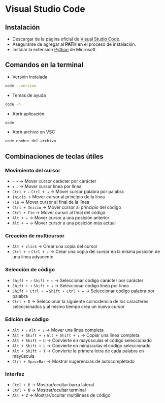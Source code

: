 # Visual Studio Code

## Instalación

- Descargar de la página oficial de [Visual Studio Code](https://code.visualstudio.com/).
- Asegurarse de agregar al **PATH** en el proceso de instalación.
- Instalar la extensión [Python](https://marketplace.visualstudio.com/items?itemName=ms-python.python) de Microsoft.

## Comandos en la terminal

- Versión instalada

```sh
code --version
```

- Temas de ayuda

```sh
code -h
```

- Abrir aplicación

```sh
code
```

- Abrir archivo en VSC

```sh
code nombre-del-archivo
```

## Combinaciones de teclas útiles

### Movimiento del cursor

- `←` `→` → Mover cursor carácter por carácter
- `↑` `↓` → Mover cursor línea por línea
- `Ctrl + ←` `Ctrl + →` → Mover cursor palabra por palabra
- `Inicio` → Mover cursor al principio de la línea
- `Fin` → Mover cursor al final de la línea
- `Ctrl + Inicio` → Mover cursor al principio del código
- `Ctrl + Fin` → Mover cursor al final del código
- `Alt + ←` → Mover cursor a una posición anterior
- `Alt + →` → Mover cursor a una posición más actual

### Creación de multicursor

- `Alt + click` → Crear una copia del cursor
- `Ctrl + ↑` `Ctrl + ↓` → Crear una copia del cursor en la misma posición de una línea adyacente

### Selección de código

- `Shift + →` `Shift + ←` → Seleccionar código carácter por carácter
- `Shift + ↑` `Shift + ↓` → Seleccionar código línea por línea
- `Shift + Ctrl + →` `Shift + Ctrl + ←` → Seleccionar código palabra por palabra
- `Ctrl + D` → Seleccionar la siguiente coincidencia de los caracteres seleccionados y al mismo tiempo crea un nuevo cursor

### Edición de código

- `Alt + ↑` `Alt + ↓` → Mover una línea completa
- `Alt + Shift + ↑` `Alt + Shift + ↓` → Copiar una línea completa
- `Alt + Shift + U` → Convierte en mayúsculas el código seleccionado
- `Alt + Shift + L` → Convierte en minúsculas el código seleccionado
- `Alt + Shift + T` → Convierte la primera letra de cada palabra en mayúscula
- `Ctrl + SpaceBar` → Mostrar sugerencias de autocompletado

### Interfaz

- `Ctrl + B` → Mostrar/ocultar barra lateral
- `Ctrl + Ñ` → Mostrar/ocultar terminal
- `Alt + Z` → Mostrar/ocultar multilíneas de código
